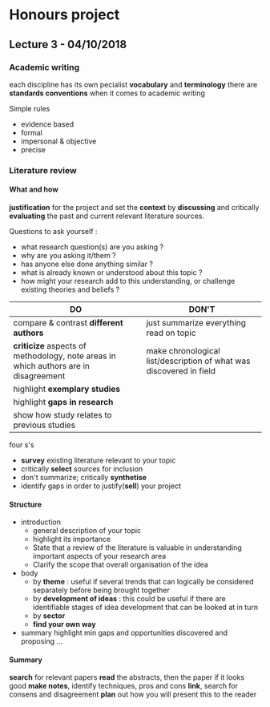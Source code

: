 # Honours project

## Lecture 3 - 04/10/2018

### Academic writing

each discipline has its own pecialist **vocabulary** and **terminology**
there are **standards conventions** when it comes to academic writing

Simple rules
- evidence based
- formal
- impersonal & objective
- precise

### Literature review

#### What and how

**justification** for the project and set the **context** by **discussing** and critically **evaluating** the past and current relevant literature sources.

Questions to ask yourself :
- what research question(s) are you asking ?
- why are you asking it/them ?
- has anyone else done anything similar ?
- what is already known or understood about this topic ?
- how might your research add to this understanding, or challenge existing theories and beliefs ?

| **DO**                   | **DON'T**                                 |
|--------------------------|-------------------------------------------|
| compare & contrast **different authors** | just summarize everything read on topic |
| **criticize** aspects of methodology, note areas in which authors are in disagreement | make chronological list/description of what was discovered in field |
| highlight **exemplary studies** |                                    |
| highlight **gaps in research** |                                     |
| show how study relates to previous studies |                    |

four s's
- **survey** existing literature relevant to your topic
- critically **select** sources for inclusion
- don't summarize; critically **synthetise**
- identify gaps in order to justify(**sell**) your project

#### Structure

* introduction
	* general description of your topic
	* highlight its importance
	* State that a review of the literature is valuable in understanding important aspects of your research area
	* Clarify the scope that overall organisation of the idea
* body
	* by **theme** : useful if several trends that can logically be considered separately before being brought together
	* by **development of ideas** : this could be useful if there are identifiable stages of idea development that can be looked at in turn
	* by **sector**
	* **find your own way**
* summary
highlight min gaps and opportunities discovered and proposing ...

#### Summary

**search** for relevant papers
**read** the abstracts, then the paper if it looks good
**make notes**, identify techniques, pros and cons
**link**, search for consens and disagreement
**plan** out how you will present this to the reader